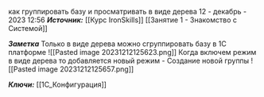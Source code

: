 
как группировать базу и просматривать в виде дерева
 12 - декабрь - 2023  12:56 
***Источник:***  [[Курс IronSkills]] [[Занятие 1 - Знакомство с Системой]]

***Заметка*** 
Только в виде дерева можно сгруппировать базу в 1С платформе
![[Pasted image 20231212125623.png]]
Когда включем режим в виде дерева
то добавляется новый режим - Создание новой группы
![[Pasted image 20231212125657.png]]

***Ключи:*** [[1С_Конфигурация]]